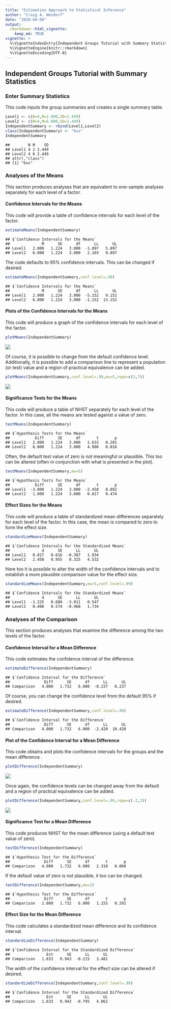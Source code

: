 ```yaml
---
title: "Estimation Approach to Statistical Inference"
author: "Craig A. Wendorf"
date: "2020-04-08"
output: 
  rmarkdown::html_vignette:
    keep_md: TRUE
vignette: >
  %\VignetteIndexEntry{Independent Groups Tutorial with Summary Statistics}
  %\VignetteEngine{knitr::rmarkdown}
  %\VignetteEncoding{UTF-8}
---
```






## Independent Groups Tutorial with Summary Statistics

### Enter Summary Statistics

This code inputs the group summaries and creates a single summary table.

```r
Level1 <- c(N=4,M=2.000,SD=2.449)
Level2 <- c(N=4,M=6.000,SD=2.449)
IndependentSummary <- rbind(Level1,Level2)
class(IndependentSummary) <- "bss"
IndependentSummary
```

```
##        N M    SD
## Level1 4 2 2.449
## Level2 4 6 2.449
## attr(,"class")
## [1] "bss"
```

### Analyses of the Means

This section produces analyses that are equivalent to one-sample analyses separately for each level of a factor.

#### Confidence Intervals for the Means

This code will provide a table of confidence intervals for each level of the factor.

```r
estimateMeans(IndependentSummary)
```

```
## $`Confidence Intervals for the Means`
##              M      SE      df      LL      UL
## Level1   2.000   1.224   3.000  -1.897   5.897
## Level2   6.000   1.224   3.000   2.103   9.897
```

The code defaults to 95% confidence intervals. This can be changed if desired.

```r
estimateMeans(IndependentSummary,conf.level=.99)
```

```
## $`Confidence Intervals for the Means`
##              M      SE      df      LL      UL
## Level1   2.000   1.224   3.000  -5.152   9.152
## Level2   6.000   1.224   3.000  -1.152  13.152
```

#### Plots of the Confidence Intervals for the Means

This code will produce a graph of the confidence intervals for each level of the factor.

```r
plotMeans(IndependentSummary)
```

![](figures/Independent-MeansA-1.png)<!-- -->

Of course, it is possible to change from the default confidence level. Additionally, it is possible to add a comparison line to represent a population (or test) value and a region of practical equivalence can be added.

```r
plotMeans(IndependentSummary,conf.level=.99,mu=5,rope=c(3,7))
```

![](figures/Independent-MeansB-1.png)<!-- -->

#### Significance Tests for the Means

This code will produce a table of NHST separately for each level of the factor. In this case, all the means are tested against a value of zero.

```r
testMeans(IndependentSummary)
```

```
## $`Hypothesis Tests for the Means`
##           Diff      SE      df       t       p
## Level1   2.000   1.224   3.000   1.633   0.201
## Level2   6.000   1.224   3.000   4.900   0.016
```

Often, the default test value of zero is not meaningful or plausible. This too can be altered (often in conjunction with what is presented in the plot).

```r
testMeans(IndependentSummary,mu=5)
```

```
## $`Hypothesis Tests for the Means`
##           Diff      SE      df       t       p
## Level1  -3.000   1.224   3.000  -2.450   0.092
## Level2   1.000   1.224   3.000   0.817   0.474
```

#### Effect Sizes for the Means

This code will produce a table of standardized mean differences separately for each level of the factor. In this case, the mean is compared to zero to form the effect size.

```r
standardizeMeans(IndependentSummary)
```

```
## $`Confidence Intervals for the Standardized Means`
##              d      SE      LL      UL
## Level1   0.817   0.616  -0.387   1.934
## Level2   2.450   0.955   0.325   4.532
```

Here too it is possible to alter the width of the confidence intervals and to establish a more plausible comparison value for the effect size.

```r
standardizeMeans(IndependentSummary,mu=5,conf.level=.99)
```

```
## $`Confidence Intervals for the Standardized Means`
##              d      SE      LL      UL
## Level1  -1.225   0.680  -3.011   0.547
## Level2   0.408   0.574  -0.968   1.734
```
 
### Analyses of the Comparison

This section produces analyses that examine the difference among the two levels of the factor.

#### Confidence Interval for a Mean Difference

This code estimates the confidence interval of the difference.

```r
estimateDifference(IndependentSummary)
```

```
## $`Confidence Interval for the Difference`
##               Diff      SE      df      LL      UL
## Comparison   4.000   1.732   6.000  -0.237   8.237
```

Of course, you can change the confidence level from the default 95% if desired.

```r
estimateDifference(IndependentSummary,conf.level=.99)
```

```
## $`Confidence Interval for the Difference`
##               Diff      SE      df      LL      UL
## Comparison   4.000   1.732   6.000  -2.420  10.420
```

#### Plot of the Confidence Interval for a Mean Difference

This code obtains and plots the confidence intervals for the groups and the mean difference .

```r
plotDifference(IndependentSummary)
```

![](figures/Independent-DifferenceA-1.png)<!-- -->

Once again, the confidence levels can be changed away from the default and a region of practical equivalence can be added.

```r
plotDifference(IndependentSummary,conf.level=.99,rope=c(-2,2))
```

![](figures/Independent-DifferenceB-1.png)<!-- -->

#### Significance Test for a Mean Difference

This code produces NHST for the mean difference (using a default test value of zero).

```r
testDifference(IndependentSummary)
```

```
## $`Hypothesis Test for the Difference`
##               Diff      SE      df       t       p
## Comparison   4.000   1.732   6.000   2.310   0.060
```

If the default value of zero is not plausible, it too can be changed.

```r
testDifference(IndependentSummary,mu=2)
```

```
## $`Hypothesis Test for the Difference`
##               Diff      SE      df       t       p
## Comparison   2.000   1.732   6.000   1.155   0.292
```

#### Effect Size for the Mean Difference

This code calculates a standardized mean difference and its confidence interval.

```r
standardizeDifference(IndependentSummary)
```

```
## $`Confidence Interval for the Standardized Difference`
##                Est      SE      LL      UL
## Comparison   1.633   0.943  -0.215   3.481
```

The width of the confidence interval for the effect size can be altered if desired.

```r
standardizeDifference(IndependentSummary,conf.level=.99)
```

```
## $`Confidence Interval for the Standardized Difference`
##                Est      SE      LL      UL
## Comparison   1.633   0.943  -0.795   4.062
```
